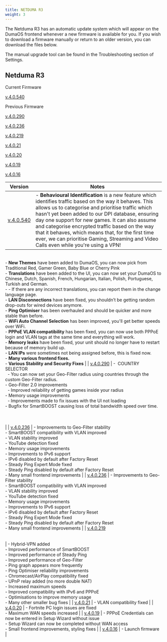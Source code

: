 ```yaml
---
title: NETDUMA R3
weight: 3
---
```


The Netduma R3 has an automatic update system which will appear on the DumaOS frontend whenever a new firmware is available for you. If you wish to download a firmware manually or return to an older version, you can download the files below.

The manual upgrade tool can be found in the Troubleshooting section of Settings.

## Netduma R3

Current Firmware

[v.4.0.540](https://forum.netduma.com/topic/58012-new-r3-firmware-dumaos-40540/)  

Previous Firmware

[v.4.0.290](https://forum.netduma.com/topic/57039-new-r3-firmware-dumaos-40290/)  

[v.4.0.236](https://forum.netduma.com/topic/56107-new-r3-firmware-40236/)

[v.4.0.219](https://forum.netduma.com/applications/core/interface/file/attachment.php?id=41720&key=c7ef49cfa27931fba39babdc31adb17f)

[v.4.0.21](https://drive.google.com/file/d/1hoOdOxJ9Ve9JZB1yUOiLcLqRlJnL5-bp/view?usp=sharing) 

[v.4.0.20](https://drive.google.com/file/d/1vDkNQZdd_EAS9rgP_zk_bh9TJjj06-eh/view?usp=sharing)

[v.4.0.19](https://drive.google.com/file/d/19glLDdlx-Nb1k9MB5GifHMIvyvJvfDTn/view?usp=sharing)

[v.4.0.16](https://drive.google.com/file/d/11j913tnodzS5TKASdxtKpBI4KQ_no1ec/view?usp=sharing)

| **Version**                                                                                                                                      | **Notes**                                                                                                                                                                                                                                                                                                                                                                                                                                                                                                                                                                                                                                                                                                                                                                                                                                                                                                                                                                                                                                                                                                                                                                                                                                                                                                                                                                                                                                                                                                                                                                                                                                         |
| ------------------------------------------------------------------------------------------------------------------------------------------------ | ------------------------------------------------------------------------------------------------------------------------------------------------------------------------------------------------------------------------------------------------------------------------------------------------------------------------------------------------------------------------------------------------------------------------------------------------------------------------------------------------------------------------------------------------------------------------------------------------------------------------------------------------------------------------------------------------------------------------------------------------------------------------------------------------------------------------------------------------------------------------------------------------------------------------------------------------------------------------------------------------------------------------------------------------------------------------------------------------------------------------------------------------------------------------------------------------------------------------------------------------------------------------------------------------------------------------------------------------------------------------------------------------------------------------------------------------------------------------------------------------------------------------------------------------------------------------------------------------------------------------------------------------- |
| [v.4.0.540](https://forum.netduma.com/topic/58012-new-r3-firmware-dumaos-40540/)                                                                 | - **Behavioural Identification** is a new feature which identifies traffic based on the way it behaves. This allows us to categorise and prioritise traffic which hasn't yet been added to our DPI database, ensuring day one support for new games. It can also assume and categorise encrypted traffic based on the way that it behaves, which means that, for the first time ever, we can prioritise Gaming, Streaming and Video Calls even while you're using a VPN!
<br/>- **New Themes** have been added to DumaOS, you can now pick from Traditional Red, Gamer Green, Baby Blue or Cherry Pink
<br/>- **Translations** have been added to the UI, you can now set your DumaOS to Chinese, Dutch, Spanish, French, Hungarian, Italian, Polish, Portuguese, Turkish and German.
<br/>- - If there are any incorrect translations, you can report them in the change language page.
<br/>- **LAN Disconnections** have been fixed, you shouldn’t be getting random drop-outs for wired devices anymore.
<br/>- **Ping Optimiser** has been overhauled and should be quicker and more stable than before.
<br/>- **WiFi Auto Channel Selection** has been improved, you'll get better speeds over WiFi.
<br/>- **PPPoE VLAN compatibility** has been fixed, you can now use both PPPoE login and VLAN tags at the same time and everything will work.
<br/>- **Memory leaks** have been fixed, your unit should no longer have to restart because of memory build up.
<br/>- **LAN IPs** were sometimes not being assigned before, this is fixed now.
<br/>- **Many various frontend fixes.**
<br/>- **Various Stability and Security Fixes** |
| [v.4.0.290](https://forum.netduma.com/topic/57039-new-r3-firmware-dumaos-40290/)                                                                 | -  COUNTRY SELECTOR         <br>  - You can now set your Geo-Filter radius using countries through the custom Geo-Filter radius.            <br>- Geo-Filter 2.0 improvements         <br>  - Improved reliability of getting games inside your radius            <br>- Memory usage improvements         <br>  - Improvements made to fix issues with the UI not loading            <br>- Bugfix for SmartBOOST causing loss of total bandwidth speed over time.     <br><br><br>                                                                                                                                                                                                                                                                                                                                                                                                                                                                                                                                                                                                                                                                                                                                                                                                                                                                                                                                                                                                                                                                                                                                                                |
| [v.4.0.236](https://forum.netduma.com/topic/56107-new-r3-firmware-40236/)                                                                        | - Improvements to Geo-Filter stability<br>- SmartBOOST compatibility with VLAN improved<br>- VLAN stability improved<br>- YouTube detection fixed<br>- Memory usage improvements<br>- Improvements to IPv6 support<br>- IPv6 disabled by default after Factory Reset<br>- Steady Ping Expert Mode fixed<br>- Steady Ping disabled by default after Factory Reset<br>- Many small frontend improvements                                                                                                                                                                                                                                                                                                                                                                                                                                                                                                                                                                                                                                                                                                                                                                                                                                                                                                                                                                                                                                                                                                                                                                                                                                            |
| [v.4.0.236](https://forum.netduma.com/topic/56107-new-r3-firmware-40236/)                                                                        | - Improvements to Geo-Filter stability<br>- SmartBOOST compatibility with VLAN improved<br>- VLAN stability improved<br>- YouTube detection fixed<br>- Memory usage improvements<br>- Improvements to IPv6 support<br>- IPv6 disabled by default after Factory Reset<br>- Steady Ping Expert Mode fixed<br>- Steady Ping disabled by default after Factory Reset<br>- Many small frontend improvements                                                                                                                                                                                                                                                                                                                                                                                                                                                                                                                                                                                                                                                                                                                                                                                                                                                                                                                                                                                                                                                                                                                                                                                                                                            |
| [v.4.0.219](https://forum.netduma.com/applications/core/interface/file/attachment.php?id=41720&key=c7ef49cfa27931fba39babdc31adb17f)<br><br><br> | - Hybrid-VPN added<br>- Improved performance of SmartBOOST<br>- Improved performance of Steady Ping<br>- Improved performance of Geo-Filter<br>- Ping graph appears more frequently<br>- Ping Optimiser reliability improvements<br>- Chromecast/AirPlay compatibility fixed<br>- UPnP relay added (no more double NAT)<br>- Increased maximum speeds<br>- Improved compatibility with IPv6 and PPPoE<br>- Optimisations to improve memory usage<br>- Many other smaller bug fixes                                                                                                                                                                                                                                                                                                                                                                                                                                                                                                                                                                                                                                                                                                                                                                                                                                                                                                                                                                                                                                                                                                                                                                |
| [v.4.0.21](https://drive.google.com/file/d/1hoOdOxJ9Ve9JZB1yUOiLcLqRlJnL5-bp/view?usp=sharing)                                                   | - VLAN compatibility fixed                                                                                                                                                                                                                                                                                                                                                                                                                                                                                                                                                                                                                                                                                                                                                                                                                                                                                                                                                                                                                                                                                                                                                                                                                                                                                                                                                                                                                                                                                                                                                                                                                        |
| [v.4.0.20](https://drive.google.com/file/d/1vDkNQZdd_EAS9rgP_zk_bh9TJjj06-eh/view?usp=sharing)                                                   | - Fortnite PC login issues are fixed<br>- Maximum WAN speeds increased                                                                                                                                                                                                                                                                                                                                                                                                                                                                                                                                                                                                                                                                                                                                                                                                                                                                                                                                                                                                                                                                                                                                                                                                                                                                                                                                                                                                                                                                                                                                                                            |
| [v.4.0.19](https://drive.google.com/file/d/19glLDdlx-Nb1k9MB5GifHMIvyvJvfDTn/view?usp=sharing)                                                   | - PPPoE Credentials can now be entered in Setup Wizard without issue<br>- Setup Wizard can now be completed without WAN access<br>- Small frontend improvements, styling fixes                                                                                                                                                                                                                                                                                                                                                                                                                                                                                                                                                                                                                                                                                                                                                                                                                                                                                                                                                                                                                                                                                                                                                                                                                                                                                                                                                                                                                                                                    |
| [v.4.0.16](https://drive.google.com/file/d/11j913tnodzS5TKASdxtKpBI4KQ_no1ec/view?usp=sharing)                                                   | - Launch firmware                                                                                                                                                                                                                                                                                                                                                                                                                                                                                                                                                                                                                                                                                                                                                                                                                                                                                                                                                                                                                                                                                                                                                                                                                                                                                                                                                                                                                                                                                                                                                                                                                                 |
